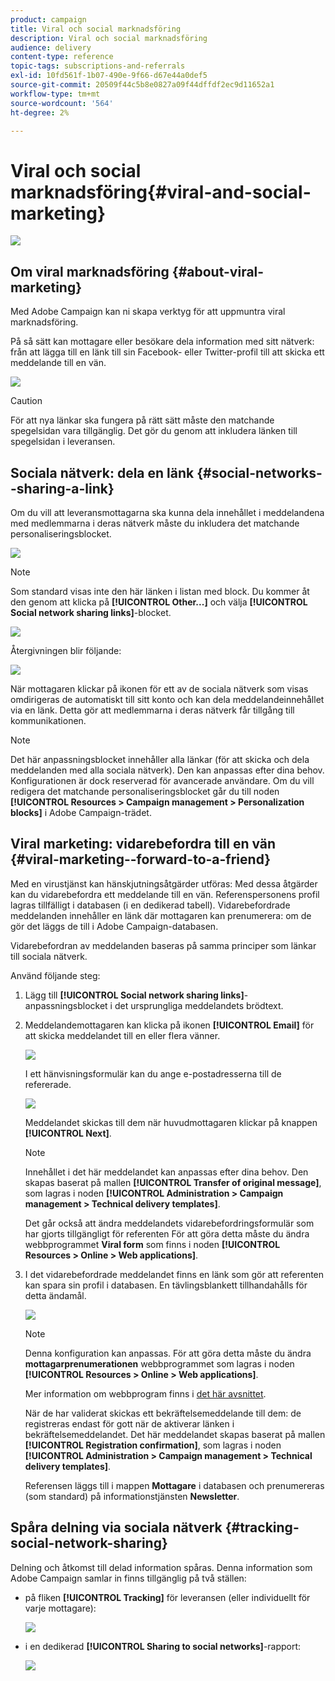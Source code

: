 ```yaml
---
product: campaign
title: Viral och social marknadsföring
description: Viral och social marknadsföring
audience: delivery
content-type: reference
topic-tags: subscriptions-and-referrals
exl-id: 10fd561f-1b07-490e-9f66-d67e44a0def5
source-git-commit: 20509f44c5b8e0827a09f44dffdf2ec9d11652a1
workflow-type: tm+mt
source-wordcount: '564'
ht-degree: 2%

---
```


# Viral och social marknadsföring{#viral-and-social-marketing}

![](../../assets/common.svg)

## Om viral marknadsföring {#about-viral-marketing}

Med Adobe Campaign kan ni skapa verktyg för att uppmuntra viral marknadsföring.

På så sätt kan mottagare eller besökare dela information med sitt nätverk: från att lägga till en länk till sin Facebook- eller Twitter-profil till att skicka ett meddelande till en vän.

![](assets/s_ncs_user_viral_icons.png)

>[!CAUTION]
>
>För att nya länkar ska fungera på rätt sätt måste den matchande spegelsidan vara tillgänglig. Det gör du genom att inkludera länken till spegelsidan i leveransen.

## Sociala nätverk: dela en länk {#social-networks--sharing-a-link}

Om du vill att leveransmottagarna ska kunna dela innehållet i meddelandena med medlemmarna i deras nätverk måste du inkludera det matchande personaliseringsblocket.

![](assets/s_ncs_user_viral_add_link.png)

>[!NOTE]
>
>Som standard visas inte den här länken i listan med block. Du kommer åt den genom att klicka på **[!UICONTROL Other...]** och välja **[!UICONTROL Social network sharing links]**-blocket.

![](assets/s_ncs_user_viral_add_link_via_others.png)

Återgivningen blir följande:

![](assets/s_ncs_user_viral_add_link_rendering.png)

När mottagaren klickar på ikonen för ett av de sociala nätverk som visas omdirigeras de automatiskt till sitt konto och kan dela meddelandeinnehållet via en länk. Detta gör att medlemmarna i deras nätverk får tillgång till kommunikationen.

>[!NOTE]
>
>Det här anpassningsblocket innehåller alla länkar (för att skicka och dela meddelanden med alla sociala nätverk). Den kan anpassas efter dina behov. Konfigurationen är dock reserverad för avancerade användare. Om du vill redigera det matchande personaliseringsblocket går du till noden **[!UICONTROL Resources > Campaign management > Personalization blocks]** i Adobe Campaign-trädet.

## Viral marketing: vidarebefordra till en vän {#viral-marketing--forward-to-a-friend}

Med en virustjänst kan hänskjutningsåtgärder utföras: Med dessa åtgärder kan du vidarebefordra ett meddelande till en vän. Referenspersonens profil lagras tillfälligt i databasen (i en dedikerad tabell). Vidarebefordrade meddelanden innehåller en länk där mottagaren kan prenumerera: om de gör det läggs de till i Adobe Campaign-databasen.

Vidarebefordran av meddelanden baseras på samma principer som länkar till sociala nätverk.

Använd följande steg:

1. Lägg till **[!UICONTROL Social network sharing links]**-anpassningsblocket i det ursprungliga meddelandets brödtext.
1. Meddelandemottagaren kan klicka på ikonen **[!UICONTROL Email]** för att skicka meddelandet till en eller flera vänner.

   ![](assets/s_ncs_user_viral_email_link.png)

   I ett hänvisningsformulär kan du ange e-postadresserna till de refererade.

   ![](assets/s_ncs_user_viral_email_msg.png)

   Meddelandet skickas till dem när huvudmottagaren klickar på knappen **[!UICONTROL Next]**.

   >[!NOTE]
   >
   >Innehållet i det här meddelandet kan anpassas efter dina behov. Den skapas baserat på mallen **[!UICONTROL Transfer of original message]**, som lagras i noden **[!UICONTROL Administration > Campaign management > Technical delivery templates]**.
   >
   >Det går också att ändra meddelandets vidarebefordringsformulär som har gjorts tillgängligt för referenten För att göra detta måste du ändra webbprogrammet **Viral form** som finns i noden **[!UICONTROL Resources > Online > Web applications]**.

1. I det vidarebefordrade meddelandet finns en länk som gör att referenten kan spara sin profil i databasen. En tävlingsblankett tillhandahålls för detta ändamål.

   ![](assets/s_ncs_user_viral_create_account_form.png)

   >[!NOTE]
   >
   >Denna konfiguration kan anpassas. För att göra detta måste du ändra **mottagarprenumerationen** webbprogrammet som lagras i noden **[!UICONTROL Resources > Online > Web applications]**.
   >
   >Mer information om webbprogram finns i [det här avsnittet](../../web/using/about-web-applications.md).

   När de har validerat skickas ett bekräftelsemeddelande till dem: de registreras endast för gott när de aktiverar länken i bekräftelsemeddelandet. Det här meddelandet skapas baserat på mallen **[!UICONTROL Registration confirmation]**, som lagras i noden **[!UICONTROL Administration > Campaign management > Technical delivery templates]**.

   Referensen läggs till i mappen **Mottagare** i databasen och prenumereras (som standard) på informationstjänsten **Newsletter**.

## Spåra delning via sociala nätverk {#tracking-social-network-sharing}

Delning och åtkomst till delad information spåras. Denna information som Adobe Campaign samlar in finns tillgänglig på två ställen:

* på fliken **[!UICONTROL Tracking]** för leveransen (eller individuellt för varje mottagare):

   ![](assets/s_ncs_user_network_del_tracking_tab.png)

* i en dedikerad **[!UICONTROL Sharing to social networks]**-rapport:

   ![](assets/s_ncs_user_viral_report.png)
